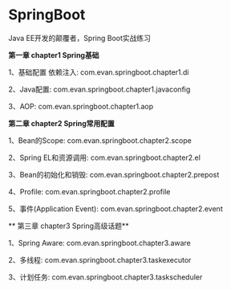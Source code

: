 # SpringBoot

Java EE开发的颠覆者，Spring Boot实战练习


**第一章 chapter1  Spring基础**

1、基础配置 依赖注入: com.evan.springboot.chapter1.di

2、Java配置: com.evan.springboot.chapter1.javaconfig

3、AOP: com.evan.springboot.chapter1.aop


**第二章 chapter2  Spring常用配置**


1、Bean的Scope: com.evan.springboot.chapter2.scope

2、Spring EL和资源调用: com.evan.springboot.chapter2.el

3、Bean的初始化和销毁: com.evan.springboot.chapter2.prepost

4、Profile: com.evan.springboot.chapter2.profile

5、事件(Application Event): com.evan.springboot.chapter2.event



** 第三章 chapter3  Spring高级话题**


1、Spring Aware: com.evan.springboot.chapter3.aware

2、多线程: com.evan.springboot.chapter3.taskexecutor

3、计划任务: com.evan.springboot.chapter3.taskscheduler